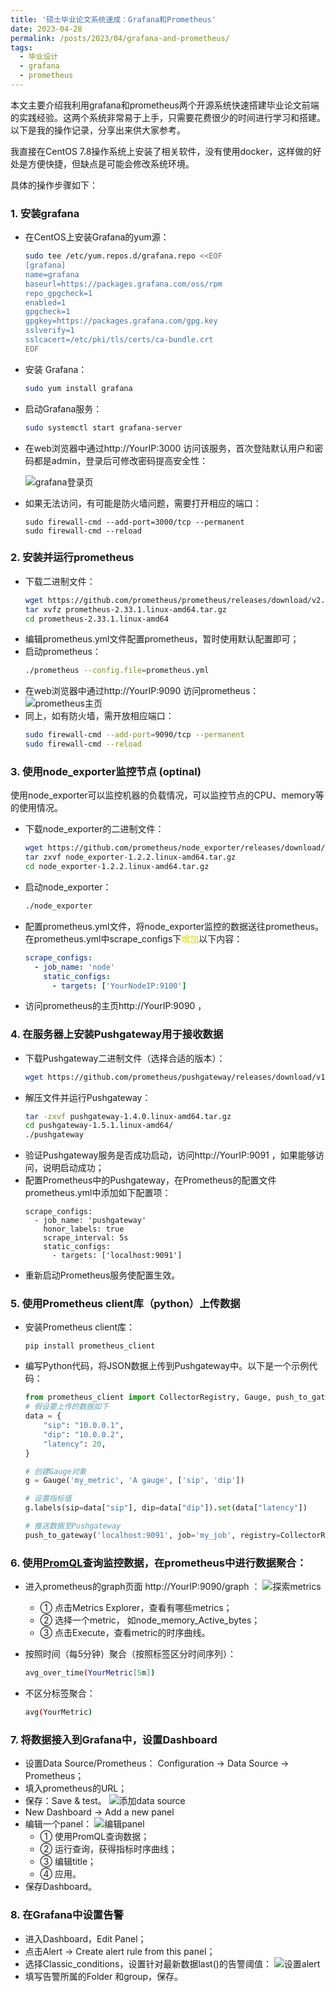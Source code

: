```yaml
---
title: '硕士毕业论文系统速成：Grafana和Prometheus'
date: 2023-04-28
permalink: /posts/2023/04/grafana-and-prometheus/
tags:
  - 毕业设计
  - grafana
  - prometheus
---
```


本文主要介绍我利用grafana和prometheus两个开源系统快速搭建毕业论文前端的实践经验。这两个系统非常易于上手，只需要花费很少的时间进行学习和搭建。以下是我的操作记录，分享出来供大家参考。

我直接在CentOS 7.8操作系统上安装了相关软件，没有使用docker，这样做的好处是方便快捷，但缺点是可能会修改系统环境。

具体的操作步骤如下：
### 1. 安装grafana
- 在CentOS上安装Grafana的yum源：
  ```sh
  sudo tee /etc/yum.repos.d/grafana.repo <<EOF
  [grafana]
  name=grafana
  baseurl=https://packages.grafana.com/oss/rpm
  repo_gpgcheck=1
  enabled=1
  gpgcheck=1
  gpgkey=https://packages.grafana.com/gpg.key
  sslverify=1
  sslcacert=/etc/pki/tls/certs/ca-bundle.crt
  EOF
  ```
- 安装 Grafana：
  ```sh
  sudo yum install grafana
  ```
- 启动Grafana服务：
  ```sh
  sudo systemctl start grafana-server
  ```
- 在web浏览器中通过http://YourIP:3000 访问该服务，首次登陆默认用户和密码都是admin，登录后可修改密码提高安全性：

  ![grafana登录页](https://Yiu-chung.github.io/images/grafana_login.png)
- 如果无法访问，有可能是防火墙问题，需要打开相应的端口：
  ```
  sudo firewall-cmd --add-port=3000/tcp --permanent
  sudo firewall-cmd --reload
  ```

### 2. 安装并运行prometheus
- 下载二进制文件：
  ```sh
  wget https://github.com/prometheus/prometheus/releases/download/v2.33.1/prometheus-2.33.1.linux-amd64.tar.gz
  tar xvfz prometheus-2.33.1.linux-amd64.tar.gz
  cd prometheus-2.33.1.linux-amd64
  ```
- 编辑prometheus.yml文件配置prometheus，暂时使用默认配置即可；
- 启动prometheus：
  ```sh
  ./prometheus --config.file=prometheus.yml
  ```
- 在web浏览器中通过http://YourIP:9090 访问prometheus：
  ![prometheus主页](https://Yiu-chung.github.io/images/prometheus_home.png)
- 同上，如有防火墙，需开放相应端口：
  ```sh
  sudo firewall-cmd --add-port=9090/tcp --permanent
  sudo firewall-cmd --reload
  ```

### 3. 使用node_exporter监控节点 (optinal)
使用node_exporter可以监控机器的负载情况，可以监控节点的CPU、memory等的使用情况。 
- 下载node_exporter的二进制文件：
  ```sh
  wget https://github.com/prometheus/node_exporter/releases/download/v1.2.2/node_exporter-1.2.2.linux-amd64.tar.gz
  tar zxvf node_exporter-1.2.2.linux-amd64.tar.gz
  cd node_exporter-1.2.2.linux-amd64.tar.gz
  ```
- 启动node_exporter：
  ```sh
  ./node_exporter
  ```
- 配置prometheus.yml文件，将node_exporter监控的数据送往prometheus。在prometheus.yml中scrape_configs下<font color="#dddd00">增加</font>以下内容：
  
  ```yaml
  scrape_configs:
    - job_name: 'node'
      static_configs:
        - targets: ['YourNodeIP:9100']
  ```
- 访问prometheus的主页http://YourIP:9090 ，

### 4. 在服务器上安装Pushgateway用于接收数据
- 下载Pushgateway二进制文件（选择合适的版本）：
  ```sh
  wget https://github.com/prometheus/pushgateway/releases/download/v1.5.1/pushgateway-1.5.1.linux-amd64.tar.gz
  ```
- 解压文件并运行Pushgateway：
  ```sh
  tar -zxvf pushgateway-1.4.0.linux-amd64.tar.gz
  cd pushgateway-1.5.1.linux-amd64/
  ./pushgateway
  ```
- 验证Pushgateway服务是否成功启动，访问http://YourIP:9091 ，如果能够访问，说明启动成功；
- 配置Prometheus中的Pushgateway，在Prometheus的配置文件prometheus.yml中添加如下配置项：
  ```
  scrape_configs:
    - job_name: 'pushgateway'
      honor_labels: true
      scrape_interval: 5s
      static_configs:
        - targets: ['localhost:9091']
  ```
- 重新启动Prometheus服务使配置生效。

### 5. 使用Prometheus client库（python）上传数据
- 安装Prometheus client库：
  ```
  pip install prometheus_client
  ```
- 编写Python代码，将JSON数据上传到Pushgateway中。以下是一个示例代码：
  ```python
  from prometheus_client import CollectorRegistry, Gauge, push_to_gateway
  # 假设要上传的数据如下
  data = {
      "sip": "10.0.0.1",
      "dip": "10.0.0.2",
      "latency": 20,
  }

  # 创建Gauge对象
  g = Gauge('my_metric', 'A gauge', ['sip', 'dip'])

  # 设置指标值
  g.labels(sip=data["sip"], dip=data["dip"]).set(data["latency"])

  # 推送数据至Pushgateway
  push_to_gateway('localhost:9091', job='my_job', registry=CollectorRegistry())
  ```
### 6. 使用[PromQL](https://www.prometheus.wang/quickstart/promql_quickstart.html)查询监控数据，在prometheus中进行数据聚合：
- 进入prometheus的graph页面 http://YourIP:9090/graph ：
![探索metrics](https://Yiu-chung.github.io/images/prom_search.png)
  - ① 点击Metrics Explorer，查看有哪些metrics；
  - ② 选择一个metric， 如node_memory_Active_bytes；
  - ③ 点击Execute，查看metric的时序曲线。

- 按照时间（每5分钟）聚合（按照标签区分时间序列）：
  ```sh
  avg_over_time(YourMetric[5m])
  ```

- 不区分标签聚合：
  ```sh
  avg(YourMetric)
  ```

### 7. 将数据接入到Grafana中，设置Dashboard
- 设置Data Source/Prometheus： Configuration $\rightarrow$ Data Source $\rightarrow$ Prometheus；
- 填入prometheus的URL；
- 保存：Save & test。
![添加data source](https://Yiu-chung.github.io/images/grafana_datasource.png)
- New Dashboard $\rightarrow$ Add a new panel
- 编辑一个panel：
![编辑panel](https://Yiu-chung.github.io/images/edit_panel.png)
  - ① 使用PromQL查询数据；
  - ② 运行查询，获得指标时序曲线；
  - ③ 编辑title；
  - ④ 应用。
- 保存Dashboard。
### 8. 在Grafana中设置告警
- 进入Dashboard，Edit Panel；
- 点击Alert $\rightarrow$ Create alert rule from this panel；
- 选择Classic_conditions，设置针对最新数据last()的告警阈值：
![设置alert](https://Yiu-chung.github.io/images/grafana_alert.png)
- 填写告警所属的Folder 和group，保存。 